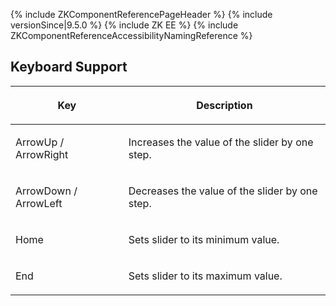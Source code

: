 {% include ZKComponentReferencePageHeader %} {% include
versionSince\|9.5.0 %} {% include ZK EE %} {% include
ZKComponentReferenceAccessibilityNamingReference %}

## Keyboard Support

<table>
<thead>
<tr class="header">
<th><center>
<p>Key</p>
</center></th>
<th><center>
<p>Description</p>
</center></th>
</tr>
</thead>
<tbody>
<tr class="odd">
<td><p>ArrowUp / ArrowRight</p></td>
<td><p>Increases the value of the slider by one step.</p></td>
</tr>
<tr class="even">
<td><p>ArrowDown / ArrowLeft</p></td>
<td><p>Decreases the value of the slider by one step.</p></td>
</tr>
<tr class="odd">
<td><p>Home</p></td>
<td><p>Sets slider to its minimum value.</p></td>
</tr>
<tr class="even">
<td><p>End</p></td>
<td><p>Sets slider to its maximum value.</p></td>
</tr>
</tbody>
</table>
